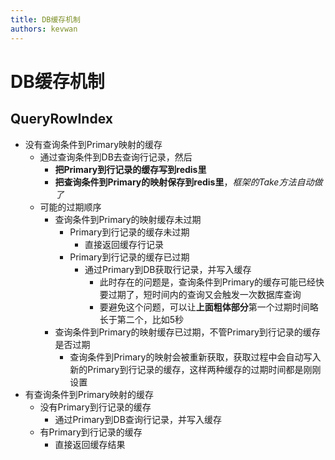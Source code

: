 ```yaml
---
title: DB缓存机制
authors: kevwan
---
```


# DB缓存机制

## QueryRowIndex

* 没有查询条件到Primary映射的缓存
  * 通过查询条件到DB去查询行记录，然后
    * **把Primary到行记录的缓存写到redis里**
    * **把查询条件到Primary的映射保存到redis里**，*框架的Take方法自动做了*
  * 可能的过期顺序
    * 查询条件到Primary的映射缓存未过期
      * Primary到行记录的缓存未过期
        * 直接返回缓存行记录
      * Primary到行记录的缓存已过期
        * 通过Primary到DB获取行记录，并写入缓存
          * 此时存在的问题是，查询条件到Primary的缓存可能已经快要过期了，短时间内的查询又会触发一次数据库查询
          * 要避免这个问题，可以让**上面粗体部分**第一个过期时间略长于第二个，比如5秒
    * 查询条件到Primary的映射缓存已过期，不管Primary到行记录的缓存是否过期
      * 查询条件到Primary的映射会被重新获取，获取过程中会自动写入新的Primary到行记录的缓存，这样两种缓存的过期时间都是刚刚设置
* 有查询条件到Primary映射的缓存
  * 没有Primary到行记录的缓存
    * 通过Primary到DB查询行记录，并写入缓存
  * 有Primary到行记录的缓存
    * 直接返回缓存结果
